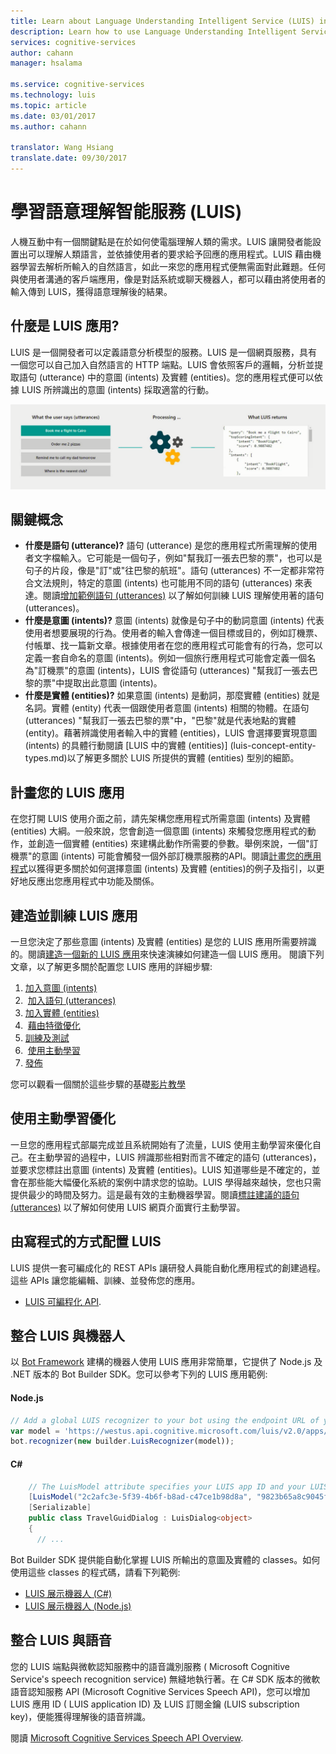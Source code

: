 ```yaml
---
title: Learn about Language Understanding Intelligent Service (LUIS) in Azure | Microsoft Docs 
description: Learn how to use Language Understanding Intelligent Service (LUIS) to bring the power of machine learning to your applications.
services: cognitive-services
author: cahann
manager: hsalama

ms.service: cognitive-services
ms.technology: luis
ms.topic: article
ms.date: 03/01/2017
ms.author: cahann

translator: Wang Hsiang
translate.date: 09/30/2017
---
```


# 學習語意理解智能服務 (LUIS)

人機互動中有一個關鍵點是在於如何使電腦理解人類的需求。LUIS 讓開發者能設置出可以理解人類語言，並依據使用者的要求給予回應的應用程式。LUIS 藉由機器學習去解析所輸入的自然語言，如此一來您的應用程式便無需面對此難題。任何與使用者溝通的客戶端應用，像是對話系統或聊天機器人，都可以藉由將使用者的輸入傳到 LUIS，獲得語意理解後的結果。

## 什麼是 LUIS 應用?

LUIS 是一個開發者可以定義語意分析模型的服務。LUIS 是一個網頁服務，具有一個您可以自己加入自然語言的 HTTP 端點。LUIS 會依照客戶的邏輯，分析並提取語句 (utterance) 中的意圖 (intents) 及實體 (entities)。您的應用程式便可以依據 LUIS 所辨識出的意圖 (intents) 採取適當的行動。

![LUIS 辨識使用者意圖 (intents)](./media/luis-overview/luis-overview-process.png)

## 關鍵概念

* **什麼是語句 (utterance)?** 語句 (utterance) 是您的應用程式所需理解的使用者文字檔輸入。它可能是一個句子，例如"幫我訂一張去巴黎的票"，也可以是句子的片段，像是"訂"或"往巴黎的航班"。語句 (utterances) 不一定都非常符合文法規則，特定的意圖 (intents) 也可能用不同的語句 (utterances) 來表達。閱讀[增加範例語句 (utterances)][add-example-utterances] 以了解如何訓練 LUIS 理解使用著的語句 (utterances)。
* **什麼是意圖 (intents)?** 意圖 (intents) 就像是句子中的動詞意圖 (intents) 代表使用者想要展現的行為。使用者的輸入會傳達一個目標或目的，例如訂機票、付帳單、找一篇新文章。根據使用者在您的應用程式可能會有的行為，您可以定義一套自命名的意圖 (intents)。例如一個旅行應用程式可能會定義一個名為"訂機票"的意圖 (intents)，LUIS 會從語句 (utterances) "幫我訂一張去巴黎的票"中提取出此意圖 (intents)。
* **什麼是實體 (entities)?** 如果意圖 (intents) 是動詞，那麼實體 (entities) 就是名詞。實體 (entity) 代表一個跟使用者意圖 (intents) 相關的物體。在語句 (utterances) "幫我訂一張去巴黎的票"中，"巴黎"就是代表地點的實體 (entity)。藉著辨識使用者輸入中的實體 (entities)，LUIS 會選擇要實現意圖 (intents) 的具體行動閱讀 [LUIS 中的實體 (entities)] (luis-concept-entity-types.md)以了解更多關於 LUIS 所提供的實體 (entities) 型別的細節。

## 計畫您的 LUIS 應用
在您打開 LUIS 使用介面之前，請先架構您應用程式所需意圖 (intents) 及實體 (entities) 大綱。一般來說，您會創造一個意圖 (intents) 來觸發您應用程式的動作，並創造一個實體 (entities) 來建構此動作所需要的參數。舉例來說，一個"訂機票"的意圖 (intents) 可能會觸發一個外部訂機票服務的API。閱讀[計畫您的應用程式](Plan-your-app.md)以獲得更多關於如何選擇意圖 (intents) 及實體 (entities)的例子及指引，以更好地反應出您應用程式中功能及關係。 

## 建造並訓練 LUIS 應用
一旦您決定了那些意圖 (intents) 及實體 (entities) 是您的 LUIS 應用所需要辨識的。閱讀[建造一個新的 LUIS 應用](LUIS-get-started-create-app.md)來快速演練如何建造一個 LUIS 應用。<!-- that you can monitor using the [Dashboard](App-Dashboard.md)-->
閱讀下列文章，以了解更多關於配置您 LUIS 應用的詳細步驟:
1.	[加入意圖 (intents)](Add-intents.md)
2.  [加入語句 (utterances)](Add-example-utterances.md)
3.	[加入實體 (entities)](Add-entities.md)
4.  [藉由特徵優化](Add-Features.md)
5.	[訓練及測試](Train-Test.md)
6.  [使用主動學習](label-suggested-utterances.md)
7.	[發佈](PublishApp.md)

您可以觀看一個關於這些步驟的基礎[影片教學](https://www.youtube.com/watch?v=jWeLajon9M8&index=4&list=PLD7HFcN7LXRdHkFBFu4stPPeWJcQ0VFLx)

## 使用主動學習優化
一旦您的應用程式部屬完成並且系統開始有了流量，LUIS 使用主動學習來優化自己。在主動學習的過程中，LUIS 辨識那些相對而言不確定的語句 (utterances)，並要求您標註出意圖 (intents) 及實體 (entities)。LUIS 知道哪些是不確定的，並會在那些能大幅優化系統的案例中請求您的協助。LUIS 學得越來越快，您也只需提供最少的時間及努力。這是最有效的主動機器學習。閱讀[標註建議的語句 (utterances)][label-suggested-utterances] 以了解如何使用 LUIS 網頁介面實行主動學習。

## 由寫程式的方式配置 LUIS
LUIS 提供一套可編成化的 REST APIs 讓研發人員能自動化應用程式的創建過程。這些 APIs 讓您能編輯、訓練、並發佈您的應用。

* [LUIS 可編程化 API](https://westus.dev.cognitive.microsoft.com/docs/services/5890b47c39e2bb17b84a55ff/operations/5890b47c39e2bb052c5b9c2f).

## 整合 LUIS 與機器人
以 [Bot Framework](https://docs.microsoft.com/bot-framework/) 建構的機器人使用 LUIS 應用非常簡單，它提供了 Node.js 及 .NET 版本的 Bot Builder SDK。您可以參考下列的 LUIS 應用範例:

#### Node.js 
```javascript
// Add a global LUIS recognizer to your bot using the endpoint URL of your LUIS app
var model = 'https://westus.api.cognitive.microsoft.com/luis/v2.0/apps/2c2afc3e-5f39-4b6f-b8ad-c47ce1b98d8a?subscription-key=9823b65a8c9045f8bce7fee87a5e1fbc';
bot.recognizer(new builder.LuisRecognizer(model));
```

#### C#
```cs
    // The LuisModel attribute specifies your LUIS app ID and your LUIS subscription key
    [LuisModel("2c2afc3e-5f39-4b6f-b8ad-c47ce1b98d8a", "9823b65a8c9045f8bce7fee87a5e1fbc")]
    [Serializable]
    public class TravelGuidDialog : LuisDialog<object>
    {
      // ...
```

Bot Builder SDK 提供能自動化掌握 LUIS 所輸出的意圖及實體的 classes。如何使用這些 classes 的程式碼，請看下列範例:

*	[LUIS 展示機器人 (C#)](https://github.com/Microsoft/BotBuilder-Samples/tree/master/CSharp/intelligence-LUIS)
*	[LUIS 展示機器人 (Node.js)](https://github.com/Microsoft/BotBuilder-Samples/tree/master/Node/intelligence-LUIS) 


## 整合 LUIS 與語音
您的 LUIS 端點與微軟認知服務中的語音識別服務 ( Microsoft Cognitive Service's speech recognition service) 無縫地執行著。在 C# SDK 版本的微軟語音認知服務 API (Microsoft Cognitive Services Speech API)，您可以增加 LUIS 應用 ID ( LUIS application ID) 及 LUIS 訂閱金鑰 (LUIS subscription key)，便能獲得理解後的語音辨識。

閱讀 [Microsoft Cognitive Services Speech API Overview](../Speech/Home.md).

<!-- Reference-style links -->
[add-example-utterances]: https://docs.microsoft.com/azure/cognitive-services/luis/add-example-utterances
[pre-built-entities]: https://docs.microsoft.com/azure/cognitive-services/luis/pre-builtentities
[label-suggested-utterances]: label-suggested-utterances.md

<!-- this link not working 5/8 -->
[cs-speech-service]: https://www.microsoft.com/cognitive-services/speech-api
